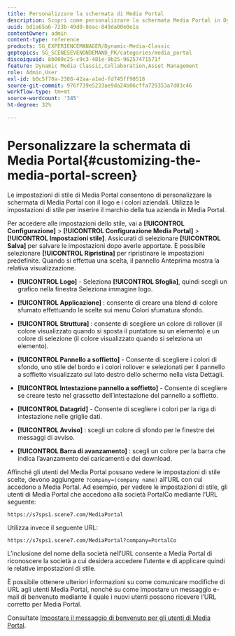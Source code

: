 ```yaml
---
title: Personalizzare la schermata di Media Portal
description: Scopri come personalizzare la schermata Media Portal in Dynamic Media Classic.
uuid: bd1a65a6-723b-49d0-8eac-849da00e0e1a
contentOwner: admin
content-type: reference
products: SG_EXPERIENCEMANAGER/Dynamic-Media-Classic
geptopics: SG_SCENESEVENONDEMAND_PK/categories/media_portal
discoiquuid: 8b000c25-c9c3-481e-9b25-96257471571f
feature: Dynamic Media Classic,Collaboration,Asset Management
role: Admin,User
exl-id: b0c5f70a-2388-42aa-a1ed-fd745ff90518
source-git-commit: 976f739e5233ae9da24b06cffa729353a7d03c46
workflow-type: tm+mt
source-wordcount: '345'
ht-degree: 32%

---
```


# Personalizzare la schermata di Media Portal{#customizing-the-media-portal-screen}

Le impostazioni di stile di Media Portal consentono di personalizzare la schermata di Media Portal con il logo e i colori aziendali. Utilizza le impostazioni di stile per inserire il marchio della tua azienda in Media Portal.

Per accedere alle impostazioni dello stile, vai a **[!UICONTROL Configurazione]** > **[!UICONTROL Configurazione Media Portal]** > **[!UICONTROL Impostazioni stile]**. Assicurati di selezionare **[!UICONTROL Salva]** per salvare le impostazioni dopo averle apportate. È possibile selezionare **[!UICONTROL Ripristina]** per ripristinare le impostazioni predefinite. Quando si effettua una scelta, il pannello Anteprima mostra la relativa visualizzazione.

* **[!UICONTROL Logo]**  - Seleziona  **[!UICONTROL Sfoglia]**, quindi scegli un grafico nella finestra Seleziona immagine logo.

* **[!UICONTROL Applicazione]** : consente di creare una blend di colore sfumato effettuando le scelte sui menu Colori sfumatura sfondo.

* **[!UICONTROL Struttura]** : consente di scegliere un colore di rollover (il colore visualizzato quando si sposta il puntatore su un elemento) e un colore di selezione (il colore visualizzato quando si seleziona un elemento).

* **[!UICONTROL Pannello a soffietto]**  - Consente di scegliere i colori di sfondo, uno stile del bordo e i colori rollover e selezionati per il pannello a soffietto visualizzato sul lato destro dello schermo nella vista Dettagli.

* **[!UICONTROL Intestazione pannello a soffietto]**  - Consente di scegliere se creare testo nel grassetto dell’intestazione del pannello a soffietto.

* **[!UICONTROL Datagrid]**  - Consente di scegliere i colori per la riga di intestazione nelle griglie dati.

* **[!UICONTROL Avviso]** : scegli un colore di sfondo per le finestre dei messaggi di avviso.

* **[!UICONTROL Barra di avanzamento]** : scegli un colore per la barra che indica l’avanzamento dei caricamenti e dei download.

Affinché gli utenti del Media Portal possano vedere le impostazioni di stile scelte, devono aggiungere `?company=(company name)` all’URL con cui accedono a Media Portal. Ad esempio, per vedere le impostazioni di stile, gli utenti di Media Portal che accedono alla società PortalCo mediante l’URL seguente:

`https://s7sps1.scene7.com/MediaPortal`

Utilizza invece il seguente URL:

`https://s7sps1.scene7.com/MediaPortal?company=PortalCo`

L’inclusione del nome della società nell’URL consente a Media Portal di riconoscere la società a cui desidera accedere l’utente e di applicare quindi le relative impostazioni di stile.

È possibile ottenere ulteriori informazioni su come comunicare modifiche di URL agli utenti Media Portal, nonché su come impostare un messaggio e-mail di benvenuto mediante il quale i nuovi utenti possono ricevere l’URL corretto per Media Portal.

Consultate [Impostare il messaggio di benvenuto per gli utenti di Media Portal](adding-media-portal-users.md#setting_up_the_welcome_e_mail_message_for_media_portal_users).
